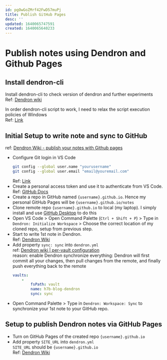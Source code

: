```yaml
---
id: pgOwGoZMrf42FwD57muPj
title: Publish GitHub Pages
desc: ''
updated: 1640065747591
created: 1640065640233
---
```

# Publish notes using Dendron and Github Pages

## Install dendron-cli

Install dendron-cli to check version of dendron and further experiments<br>
Ref: [Dendron wiki](https://wiki.dendron.so/notes/23a1b942-99af-45c8-8116-4f4bb7dccd21.html)

In order dendron-cli script to work, I need to relax the script execution policies of Windows<br>
Ref: [Link](https://www.roelpeters.be/solved-running-scripts-is-disabled-on-this-system-in-powershell/)

## Initial Setup to write note and sync to GitHub
ref: [Dendron Wiki - publish your notes with Github pages](https://wiki.dendron.so/notes/yg3EL1x9fEe4NMqxUC3jP/)

- Configure Git login in VS Code<br>
    ```bash
    git config --global user.name "yourusername"
    git config --global user.email "email@youremail.com"
    ```
    Ref: [Link](https://www.jcchouinard.com/install-git-in-vscode/)
- Create a personal access token and use it to authenticate from VS Code.<br>
    Ref: [GitHub Docs](https://docs.github.com/en/github/authenticating-to-github/keeping-your-account-and-data-secure/creating-a-personal-access-token)
- Create a repo in GitHub named `{username}.github.io`. Hence my personal GitHub Pages will be `{username}.github.io/notes`
- Clone remote repo `{username}.github.io` to local (my laptop). I simply install and use [GitHub Desktop](https://desktop.github.com/) to do this
- Open VS Code > Open Command Palette (`Ctrl + Shift + P`) > Type in `Dendron: Initialize Workspace` > Choose the correct location of my cloned repo, setup from previous step. 
- Start to write 1st note in Dendron.<br>
    Ref: [Dendron Wiki](https://wiki.dendron.so/notes/784b8d5e-58eb-4e3e-98b0-8ed1690abc74.html)
- Add property `sync: sync` into  `dendron.yml`  
    ref: [Dendron wiki | per-vault configuration](https://wiki.dendron.so/notes/6682fca0-65ed-402c-8634-94cd51463cc4/#sync)  
    reason: enable Dendron synchronize everything: Dendron will first commit all your changes, then pull changes from the remote, and finally push everything back to the remote
    ```yaml
    vaults:
        -
            fsPath: vault
            name: h7b-blog-dendron
            sync: sync
    ```
- Open Command Palette > Type in `Dendron: Workspace: Sync` to synchronize your 1st note to your GitHub repo. 

## Setup to publish Dendron notes via GitHub Pages

- Turn on GitHub Pages of the created repo `{username}.github.io`
- Add property `SITE_URL` into `dendron.yml`<br>
    `SITE_URL` should be `{username}.github.io`<br>
    Ref: [Dendron Wiki](https://wiki.dendron.so/notes/230d0ccf-5758-4a8f-b39b-3b68e1482e2b.html)
